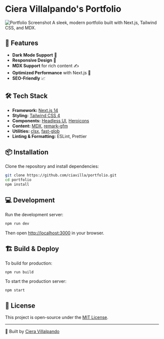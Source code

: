 # Ciera Villalpando's Portfolio

![Portfolio Screenshot](./screenshot.png)
A sleek, modern portfolio built with Next.js, Tailwind CSS, and MDX.

## 🚀 Features
- **Dark Mode Support** 🌙
- **Responsive Design** 📱
- **MDX Support** for rich content ✍️
- **Optimized Performance** with Next.js 🚀
- **SEO-Friendly** 📈

## 🛠 Tech Stack
- **Framework:** [Next.js 14](https://nextjs.org/)
- **Styling:** [Tailwind CSS 4](https://tailwindcss.com/)
- **Components:** [Headless UI](https://headlessui.dev/), [Heroicons](https://heroicons.com/)
- **Content:** [MDX](https://mdxjs.com/), [remark-gfm](https://github.com/remarkjs/remark-gfm)
- **Utilities:** [clsx](https://github.com/lukeed/clsx), [fast-glob](https://github.com/mrmlnc/fast-glob)
- **Linting & Formatting:** ESLint, Prettier

## 📦 Installation
Clone the repository and install dependencies:

```sh
git clone https://github.com/ciavilla/portfolio.git
cd portfolio
npm install
```

## 💻 Development
Run the development server:

```sh
npm run dev
```
Then open [http://localhost:3000](http://localhost:3000) in your browser.

## 🏗️ Build & Deploy
To build for production:

```sh
npm run build
```

To start the production server:

```sh
npm start
```

## 📜 License
This project is open-source under the [MIT License](./LICENSE).

---
🚀 Built by [Ciera Villalpando](https://cieravillalpando.com)


